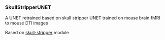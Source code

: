 ### SkullStripperUNET
A UNET retrained based on skull stripper UNET trained on mouse brain fMRI to mouse DTI images

Based on [skull-stripper](https://github.com/sidneyp/skull-stripper) module

